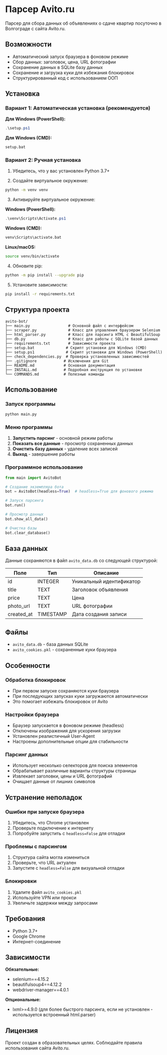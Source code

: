 # Парсер Avito.ru

Парсер для сбора данных об объявлениях о сдаче квартир посуточно в Волгограде с сайта Avito.ru.

## Возможности

- Автоматический запуск браузера в фоновом режиме
- Сбор данных: заголовок, цена, URL фотографии
- Сохранение данных в SQLite базу данных
- Сохранение и загрузка куки для избежания блокировок
- Структурированный код с использованием ООП

## Установка

### Вариант 1: Автоматическая установка (рекомендуется)

**Для Windows (PowerShell):**
```powershell
.\setup.ps1
```

**Для Windows (CMD):**
```cmd
setup.bat
```

### Вариант 2: Ручная установка

1. Убедитесь, что у вас установлен Python 3.7+

2. Создайте виртуальное окружение:
```bash
python -m venv venv
```

3. Активируйте виртуальное окружение:

**Windows (PowerShell):**
```powershell
.\venv\Scripts\Activate.ps1
```

**Windows (CMD):**
```cmd
venv\Scripts\activate.bat
```

**Linux/macOS:**
```bash
source venv/bin/activate
```

4. Обновите pip:
```bash
python -m pip install --upgrade pip
```

5. Установите зависимости:
```bash
pip install -r requirements.txt
```

## Структура проекта

```
avito-bot/
├── main.py                 # Основной файл с интерфейсом
├── scraper.py              # Класс для управления браузером Selenium
├── html_parser.py          # Класс для парсинга HTML с BeautifulSoup
├── db.py                   # Класс для работы с SQLite базой данных
├── requirements.txt        # Зависимости проекта
├── setup.bat              # Скрипт установки для Windows (CMD)
├── setup.ps1              # Скрипт установки для Windows (PowerShell)
├── check_dependencies.py  # Проверка установленных зависимостей
├── .gitignore            # Исключения для Git
├── README.md             # Основная документация
├── INSTALL.md            # Подробная инструкция по установке
└── COMMANDS.md           # Полезные команды
```

## Использование

### Запуск программы

```bash
python main.py
```

### Меню программы

1. **Запустить парсинг** - основной режим работы
2. **Показать все данные** - просмотр сохраненных данных
3. **Очистить базу данных** - удаление всех записей
4. **Выход** - завершение работы

### Программное использование

```python
from main import AvitoBot

# Создание экземпляра бота
bot = AvitoBot(headless=True)  # headless=True для фонового режима

# Запуск парсинга
bot.run()

# Просмотр данных
bot.show_all_data()

# Очистка базы
bot.clear_database()
```

## База данных

Данные сохраняются в файл `avito_data.db` со следующей структурой:

| Поле | Тип | Описание |
|------|-----|----------|
| id | INTEGER | Уникальный идентификатор |
| title | TEXT | Заголовок объявления |
| price | TEXT | Цена |
| photo_url | TEXT | URL фотографии |
| created_at | TIMESTAMP | Дата создания записи |

## Файлы

- `avito_data.db` - база данных SQLite
- `avito_cookies.pkl` - сохраненные куки браузера

## Особенности

### Обработка блокировок

- При первом запуске сохраняются куки браузера
- При последующих запусках куки загружаются автоматически
- Это помогает избежать блокировок от Avito

### Настройки браузера

- Браузер запускается в фоновом режиме (headless)
- Отключены изображения для ускорения загрузки
- Установлен реалистичный User-Agent
- Настроены дополнительные опции для стабильности

### Парсинг данных

- Использует несколько селекторов для поиска элементов
- Обрабатывает различные варианты структуры страницы
- Извлекает заголовки, цены и URL фотографий
- Очищает данные от лишних символов

## Устранение неполадок

### Ошибки при запуске браузера

1. Убедитесь, что Chrome установлен
2. Проверьте подключение к интернету
3. Попробуйте запустить с `headless=False` для отладки

### Проблемы с парсингом

1. Структура сайта могла измениться
2. Проверьте, что URL актуален
3. Запустите с `headless=False` для визуальной отладки

### Блокировки

1. Удалите файл `avito_cookies.pkl`
2. Используйте VPN или прокси
3. Увеличьте задержки между запросами

## Требования

- Python 3.7+
- Google Chrome
- Интернет-соединение

## Зависимости

**Обязательные:**
- selenium==4.15.2
- beautifulsoup4==4.12.2
- webdriver-manager==4.0.1

**Опциональные:**
- lxml>=4.9.0 (для более быстрого парсинга, если не установлен - используется встроенный html.parser)

## Лицензия

Проект создан в образовательных целях. Соблюдайте правила использования сайта Avito.ru.
